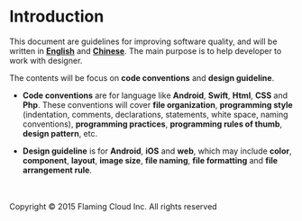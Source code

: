 # Introduction

This document are guidelines for improving software quality, and will be written in [**English**](https://www.gitbook.com/book/ansgarlin/official-rule-document-of-fcloud/details) and [**Chinese**](TBD). The main purpose is to help developer to work with designer.

The contents will be focus on **code conventions** and **design guideline**.

* **Code conventions** are for language like **Android**, **Swift**, **Html**, **CSS** and **Php**. These conventions will cover **file organization**, **programming style** (indentation, comments, declarations, statements, white space, naming conventions), **programming practices**, **programming rules of thumb**, **design pattern**, etc.

* **Design guideline** is for **Android**, **iOS** and **web**, which may include **color**, **component**, **layout**, **image size**, **file naming**, **file formatting** and **file arrangement rule**.


<br><br>Copyright © 2015 Flaming Cloud Inc. All rights reserved
